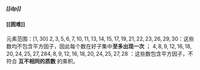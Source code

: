 ##### [[dp]]
#### [[困难]]

元素范围：$[1,30]$ 
$2,3,5,6,7,10,11,13,14,15,17,19,21,22,23,26,29,30$：这些数均不包含平方因子，因此每个数在好子集中**至多出现一次** ；
$4,8,9,12,16,18,20,24,25,27,284,8,9,12,16,18,20,24,25,27,28$ ：这些数包含平方因子，不符合 **互不相同的质数** 的乘积。